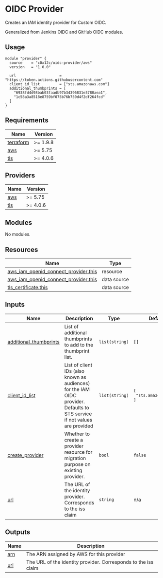 # OIDC Provider

Creates an IAM identity provider for Custom OIDC.

Generalized from Jenkins OIDC and GitHub OIDC modules.

## Usage

```hcl
module "provider" {
  source    = "c0x12c/oidc-provider/aws"
  version   = "1.0.0"

  url                    = "https://token.actions.githubusercontent.com"
  client_id_list         = ["sts.amazonaws.com"]
  additional_thumbprints = [
    "6938fd4d98bab03faadb97b34396831e3780aea1",
    "1c58a3a8518e8759bf075b76b750d4f2df264fcd"
  ]
}
```

<!-- BEGIN_TF_DOCS -->

## Requirements

| Name                                                                      | Version  |
| ------------------------------------------------------------------------- | -------- |
| <a name="requirement_terraform"></a> [terraform](#requirement\_terraform) | >= 1.9.8 |
| <a name="requirement_aws"></a> [aws](#requirement\_aws)                   | >= 5.75  |
| <a name="requirement_tls"></a> [tls](#requirement\_tls)                   | >= 4.0.6 |

## Providers

| Name                                              | Version  |
| ------------------------------------------------- | -------- |
| <a name="provider_aws"></a> [aws](#provider\_aws) | >= 5.75  |
| <a name="provider_tls"></a> [tls](#provider\_tls) | >= 4.0.6 |

## Modules

No modules.

## Resources

| Name                                                                                                                                               | Type        |
| -------------------------------------------------------------------------------------------------------------------------------------------------- | ----------- |
| [aws_iam_openid_connect_provider.this](https://registry.terraform.io/providers/hashicorp/aws/latest/docs/resources/iam_openid_connect_provider)    | resource    |
| [aws_iam_openid_connect_provider.this](https://registry.terraform.io/providers/hashicorp/aws/latest/docs/data-sources/iam_openid_connect_provider) | data source |
| [tls_certificate.this](https://registry.terraform.io/providers/hashicorp/tls/latest/docs/data-sources/certificate)                                 | data source |

## Inputs

| Name                                                                                                   | Description                                                                                                                | Type           | Default                                      | Required |
| ------------------------------------------------------------------------------------------------------ | -------------------------------------------------------------------------------------------------------------------------- | -------------- | -------------------------------------------- | :------: |
| <a name="input_additional_thumbprints"></a> [additional\_thumbprints](#input\_additional\_thumbprints) | List of additional thumbprints to add to the thumbprint list.                                                              | `list(string)` | `[]`                                         |    no    |
| <a name="input_client_id_list"></a> [client\_id\_list](#input\_client\_id\_list)                       | List of client IDs (also known as audiences) for the IAM OIDC provider. Defaults to STS service if not values are provided | `list(string)` | <pre>[<br/>  "sts.amazonaws.com"<br/>]</pre> |    no    |
| <a name="input_create_provider"></a> [create\_provider](#input\_create\_provider)                      | Whether to create a provider resource for migration purpose on existing provider.                                          | `bool`         | `false`                                      |    no    |
| <a name="input_url"></a> [url](#input\_url)                                                            | The URL of the identity provider. Corresponds to the iss claim                                                             | `string`       | n/a                                          |   yes    |

## Outputs

| Name                                          | Description                                                    |
| --------------------------------------------- | -------------------------------------------------------------- |
| <a name="output_arn"></a> [arn](#output\_arn) | The ARN assigned by AWS for this provider                      |
| <a name="output_url"></a> [url](#output\_url) | The URL of the identity provider. Corresponds to the iss claim |

<!-- END_TF_DOCS -->
